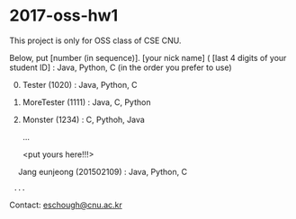 # 2017-oss-hw1
This project is only for OSS class of CSE CNU.

Below, put
[number (in sequence)]. [your nick name] ( [last 4 digits of your student ID] : Java, Python, C (in the order you prefer to use) 



0. Tester (1020) : Java, Python, C
1. MoreTester (1111) : Java, C, Python
2. Monster (1234) : C, Pythoh, Java

     ...
     
     <put yours here!!!>
     
     Jang eunjeong (201502109) : Java, Python, C  
     
     ...


Contact: eschough@cnu.ac.kr

